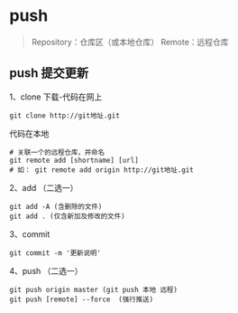 # push
>Repository：仓库区（或本地仓库）
>Remote：远程仓库

## push 提交更新

1、clone 下载-代码在网上
```
git clone http://git地址.git
```
代码在本地
```
# 关联一个的远程仓库，并命名
git remote add [shortname] [url]
# 如： git remote add origin http://git地址.git
```

2、add （二选一）
```
git add -A (含删除的文件)
git add . (仅含新加及修改的文件)
```
3、commit
```
git commit -m '更新说明'
```

4、push （二选一）
```
git push origin master (git push 本地 远程)
git push [remote] --force  (强行推送)
```
